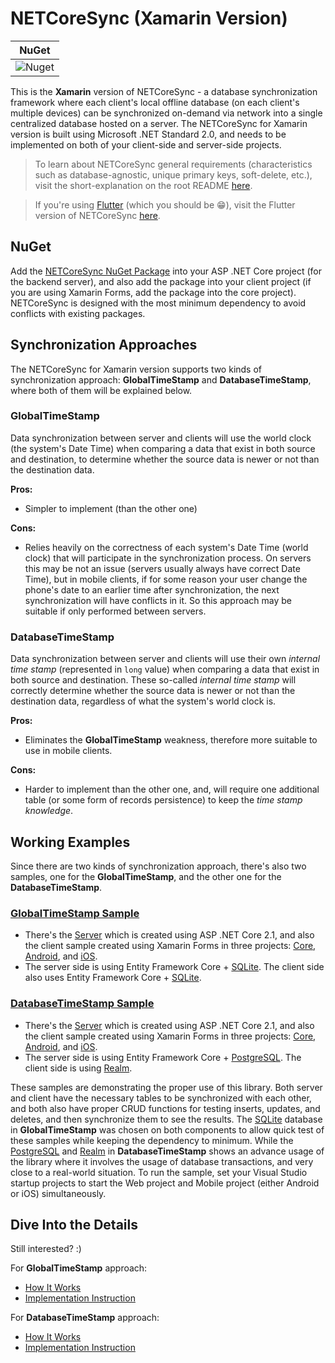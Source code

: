 # NETCoreSync (Xamarin Version)

| NuGet |
| :---: |
| ![Nuget](https://img.shields.io/nuget/v/NETCoreSync?style=plastic) |

This is the **Xamarin** version of NETCoreSync - a database synchronization framework where each client's local offline database (on each client's multiple devices) can be synchronized on-demand via network into a single centralized database hosted on a server. The NETCoreSync for Xamarin version is built using Microsoft .NET Standard 2.0, and needs to be implemented on both of your client-side and server-side projects.

> To learn about NETCoreSync general requirements (characteristics such as database-agnostic, unique primary keys, soft-delete, etc.), visit the short-explanation on the root README [here](../README.md).

> If you're using [Flutter](https://flutter.dev) (which you should be :grin:), visit the Flutter version of NETCoreSync [here](../netcoresync_moor/README.md).

## NuGet

Add the [NETCoreSync NuGet Package](https://www.nuget.org/packages/NETCoreSync) into your ASP .NET Core project (for the backend server), and also add the package into your client project (if you are using Xamarin Forms, add the package into the core project). NETCoreSync is designed with the most minimum dependency to avoid conflicts with existing packages.

## Synchronization Approaches

The NETCoreSync for Xamarin version supports two kinds of synchronization approach: **GlobalTimeStamp** and **DatabaseTimeStamp**, where both of them will be explained below.

### GlobalTimeStamp

Data synchronization between server and clients will use the world clock (the system's Date Time) when comparing a data that exist in both source and destination, to determine whether the source data is newer or not than the destination data.

**Pros:**

* Simpler to implement (than the other one)

**Cons:**

* Relies heavily on the correctness of each system's Date Time (world clock) that will participate in the synchronization process. On servers this may be not an issue (servers usually always have correct Date Time), but in mobile clients, if for some reason your user change the phone's date to an earlier time after synchronization, the next synchronization will have conflicts in it. So this approach may be suitable if only performed between servers.

### DatabaseTimeStamp

Data synchronization between server and clients will use their own _internal time stamp_ (represented in `long` value) when comparing a data that exist in both source and destination. These so-called _internal time stamp_ will correctly determine whether the source data is newer or not than the destination data, regardless of what the system's world clock is.

**Pros:**

* Eliminates the **GlobalTimeStamp** weakness, therefore more suitable to use in mobile clients.

**Cons:**

* Harder to implement than the other one, and, will require one additional table (or some form of records persistence) to keep the _time stamp knowledge_.

## Working Examples

Since there are two kinds of synchronization approach, there's also two samples, one for the **GlobalTimeStamp**, and the other one for the **DatabaseTimeStamp**.

### [**GlobalTimeStamp Sample**](https://github.com/aldycool/NETCoreSync/tree/master/Samples/GlobalTimeStamp)

* There's the [Server](https://github.com/aldycool/NETCoreSync/tree/master/Samples/GlobalTimeStamp/WebSample) which is created using ASP .NET Core 2.1, and also the client sample created using Xamarin Forms in three projects: [Core](https://github.com/aldycool/NETCoreSync/tree/master/Samples/GlobalTimeStamp/MobileSample), [Android](https://github.com/aldycool/NETCoreSync/tree/master/Samples/GlobalTimeStamp/MobileSample.Android), and [iOS](https://github.com/aldycool/NETCoreSync/tree/master/Samples/GlobalTimeStamp/MobileSample.iOS).
* The server side is using Entity Framework Core + [SQLite](https://www.sqlite.org). The client side also uses Entity Framework Core + [SQLite](https://www.sqlite.org).

### [**DatabaseTimeStamp Sample**](https://github.com/aldycool/NETCoreSync/tree/master/Samples/DatabaseTimeStamp)

* There's the [Server](https://github.com/aldycool/NETCoreSync/tree/master/Samples/DatabaseTimeStamp/WebSample) which is created using ASP .NET Core 2.1, and also the client sample created using Xamarin Forms in three projects: [Core](https://github.com/aldycool/NETCoreSync/tree/master/Samples/DatabaseTimeStamp/MobileSample), [Android](https://github.com/aldycool/NETCoreSync/tree/master/Samples/DatabaseTimeStamp/MobileSample.Android), and [iOS](https://github.com/aldycool/NETCoreSync/tree/master/Samples/DatabaseTimeStamp/MobileSample.iOS).
* The server side is using Entity Framework Core + [PostgreSQL](https://www.postgresql.org). The client side is using [Realm](https://realm.io).

These samples are demonstrating the proper use of this library. Both server and client have the necessary tables to be synchronized with each other, and both also have proper CRUD functions for testing inserts, updates, and deletes, and then synchronize them to see the results. The [SQLite](https://www.sqlite.org) database in **GlobalTimeStamp** was chosen on both components to allow quick test of these samples while keeping the dependency to minimum. While the [PostgreSQL](https://www.postgresql.org) and [Realm](https://realm.io) in **DatabaseTimeStamp** shows an advance usage of the library where it involves the usage of database transactions, and very close to a real-world situation. To run the sample, set your Visual Studio startup projects to start the Web project and Mobile project (either Android or iOS) simultaneously.

## Dive Into the Details

Still interested? :)

For **GlobalTimeStamp** approach:

* [How It Works](docs/global-timestamp-how-it-works.md)
* [Implementation Instruction](docs/global-timestamp-implementation-instruction.md)

For **DatabaseTimeStamp** approach:

* [How It Works](docs/database-timestamp-how-it-works.md)
* [Implementation Instruction](docs/database-timestamp-implementation-instruction.md)
